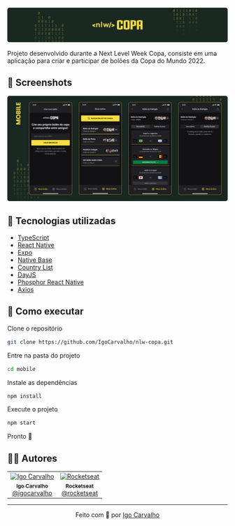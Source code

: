 ![NLW Copa](../.github/header.png)

Projeto desenvolvido durante a Next Level Week Copa, consiste em uma aplicação para criar e participar de bolões da Copa do Mundo 2022.

## 📸 Screenshots

![Applications Preview](../.github/mobile-preview.png)

## 🤖 Tecnologias utilizadas

- [TypeScript](https://www.typescriptlang.org/)
- [React Native](https://reactnative.dev/)
- [Expo](https://expo.dev/)
- [Native Base](https://nativebase.io/)
- [Country List](https://github.com/umpirsky/country-list)
- [DayJS](https://day.js.org/)
- [Phosphor React Native](https://github.com/duongdev/phosphor-react-native)
- [Axios](https://axios-http.com/)

## 🚀 Como executar

Clone o repositório

```bash
git clone https://github.com/IgoCarvalho/nlw-copa.git
```

Entre na pasta do projeto

```bash
cd mobile
```

Instale as dependências

```bash
npm install
```

Execute o projeto

```bash
npm start
```

Pronto 🎉

## 🧑‍💻 Autores

<table>
  <tr>
    <td align="center">
      <a href="https://github.com/IgoCarvalho">
        <img src="https://avatars.githubusercontent.com/u/42634011?v=4" width="100px;" alt="Igo Carvalho" />
        <br />
        <sub>
          <b>Igo Carvalho</b>
        </sub>
      </a>
      <br />
      <a href="https://www.linkedin.com/in/igocarvalho/" title="LinkedIn" target="_blank">@igocarvalho</a>
    </td>
    <td align="center">
      <a href="https://github.com/rocketseat/" target="_blank">
        <img src="https://avatars.githubusercontent.com/u/28929274?s=200&v=4" width="100px;" alt="Rocketseat" />
        <br>
        <sub>
          <b>Rocketseat</b>
        </sub>
      </a>
      <br />
      <a href="https://www.rocketseat.com.br/" title="Rocketseat Website" target="_blank">@rocketseat</a>
    </td>
  </tr>
</table>

---

<p align="center">
  Feito com 💜 por <a href="https://github.com/IgoCarvalho">Igo Carvalho</a>
</p>
